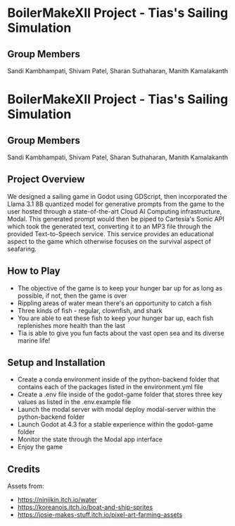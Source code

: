 # BoilerMakeXII Project - Tias's Sailing Simulation

## Group Members

Sandi Kambhampati, Shivam Patel, Sharan Suthaharan, Manith Kamalakanth

# BoilerMakeXII Project - Tias's Sailing Simulation

## Group Members

Sandi Kambhampati, Shivam Patel, Sharan Suthaharan, Manith Kamalakanth

## Project Overview

We designed a sailing game in Godot using GDScript, then incorporated the Llama 3.1 8B quantized model for generative prompts from the game to the user hosted through a state-of-the-art Cloud AI Computing infrastructure, Modal. This generated prompt would then be piped to Cartesia's Sonic API which took the generated text, converting it to an MP3 file through the provided Text-to-Speech service. This service provides an educational aspect to the game which otherwise focuses on the survival aspect of seafaring.

## How to Play

- The objective of the game is to keep your hunger bar up for as long as possible, if not, then the game is over
- Rippling areas of water mean there's an opportunity to catch a fish
- Three kinds of fish - regular, clownfish, and shark
- You are able to eat these fish to keep your hunger bar up, each fish replenishes more health than the last
- Tia is able to give you fun facts about the vast open sea and its diverse marine life!

## Setup and Installation

- Create a conda environment inside of the python-backend folder that contains each of the packages listed in the environment.yml file
- Create a .env file inside of the godot-game folder that stores three key values as listed in the .env.example file
- Launch the modal server with modal deploy modal-server within the python-backend folder
- Launch Godot at 4.3 for a stable experience within the godot-game folder
- Monitor the state through the Modal app interface
- Enjoy the game

## Credits

Assets from:
- https://ninjikin.itch.io/water
- https://koreanois.itch.io/boat-and-ship-sprites
- https://josie-makes-stuff.itch.io/pixel-art-farming-assets



